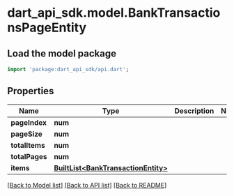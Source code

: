 # dart_api_sdk.model.BankTransactionsPageEntity

## Load the model package
```dart
import 'package:dart_api_sdk/api.dart';
```

## Properties
Name | Type | Description | Notes
------------ | ------------- | ------------- | -------------
**pageIndex** | **num** |  | 
**pageSize** | **num** |  | 
**totalItems** | **num** |  | 
**totalPages** | **num** |  | 
**items** | [**BuiltList&lt;BankTransactionEntity&gt;**](BankTransactionEntity.md) |  | 

[[Back to Model list]](../README.md#documentation-for-models) [[Back to API list]](../README.md#documentation-for-api-endpoints) [[Back to README]](../README.md)


